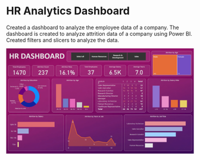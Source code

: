 # HR Analytics Dashboard

Created a dashboard to analyze the employee data of a company. The dashboard is created to analyze attrition data of a company using Power BI. Created filters and slicers to analyze the data.

![Alt text](image-1.png)
